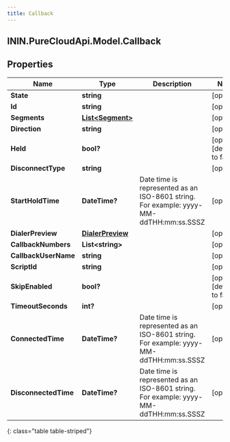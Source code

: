 ```yaml
---
title: Callback
---
```

## ININ.PureCloudApi.Model.Callback

## Properties

|Name | Type | Description | Notes|
|------------ | ------------- | ------------- | -------------|
| **State** | **string** |  | [optional] |
| **Id** | **string** |  | [optional] |
| **Segments** | [**List&lt;Segment&gt;**](Segment.html) |  | [optional] |
| **Direction** | **string** |  | [optional] |
| **Held** | **bool?** |  | [optional] [default to false]|
| **DisconnectType** | **string** |  | [optional] |
| **StartHoldTime** | **DateTime?** | Date time is represented as an ISO-8601 string. For example: yyyy-MM-ddTHH:mm:ss.SSSZ | [optional] |
| **DialerPreview** | [**DialerPreview**](DialerPreview.html) |  | [optional] |
| **CallbackNumbers** | **List&lt;string&gt;** |  | [optional] |
| **CallbackUserName** | **string** |  | [optional] |
| **ScriptId** | **string** |  | [optional] |
| **SkipEnabled** | **bool?** |  | [optional] [default to false]|
| **TimeoutSeconds** | **int?** |  | [optional] |
| **ConnectedTime** | **DateTime?** | Date time is represented as an ISO-8601 string. For example: yyyy-MM-ddTHH:mm:ss.SSSZ | [optional] |
| **DisconnectedTime** | **DateTime?** | Date time is represented as an ISO-8601 string. For example: yyyy-MM-ddTHH:mm:ss.SSSZ | [optional] |
{: class="table table-striped"}


